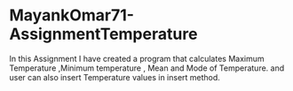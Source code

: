 # MayankOmar71-AssignmentTemperature
In this Assignment I have created a program that calculates Maximum Temperature ,Minimum temperature , Mean and Mode of Temperature.
and user can also insert Temperature values  in insert method.

